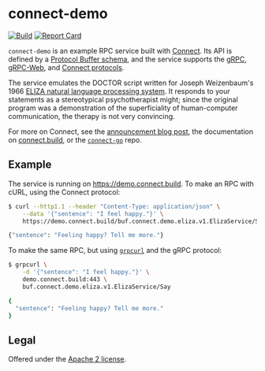 connect-demo
============

[![Build](https://github.com/bufbuild/connect-demo/actions/workflows/ci.yaml/badge.svg?branch=main)](https://github.com/bufbuild/connect-demo/actions/workflows/ci.yaml)
[![Report Card](https://goreportcard.com/badge/github.com/bufbuild/connect-demo)](https://goreportcard.com/report/github.com/bufbuild/connect-demo)

`connect-demo` is an example RPC service built with [Connect][docs]. Its API is
defined by a [Protocol Buffer schema][schema], and the service supports the
[gRPC][grpc-protocol], [gRPC-Web][grpcweb-protocol], and [Connect
protocols][connect-protocol].

The service emulates the DOCTOR script written for Joseph Weizenbaum's 1966
[ELIZA natural language processing system][eliza]. It responds to your
statements as a stereotypical psychotherapist might; since the original program
was a demonstration of the superficiality of human-computer communication, the
therapy is not very convincing.

For more on Connect, see the [announcement blog post][blog], the documentation
on [connect.build][docs], or the [`connect-go`][connect-go] repo.

## Example

The service is running on https://demo.connect.build. To make an RPC with cURL,
using the Connect protocol:

```bash
$ curl --http1.1 --header "Content-Type: application/json" \
    --data '{"sentence": "I feel happy."}' \
    https://demo.connect.build/buf.connect.demo.eliza.v1.ElizaService/Say

{"sentence": "Feeling happy? Tell me more."}
```

To make the same RPC, but using [`grpcurl`][grpcurl] and the gRPC protocol:

```bash
$ grpcurl \
    -d '{"sentence": "I feel happy."}' \
    demo.connect.build:443 \
    buf.connect.demo.eliza.v1.ElizaService/Say

{
  "sentence": "Feeling happy? Tell me more."
}
```

## Legal

Offered under the [Apache 2 license][license].

[blog]: https://buf.build/blog/announcing-connect-a-better-grpc
[connect-go]: https://github.com/bufbuild/connect-go
[connect-protocol]: https://connect.build/docs/protocol
[docs]: https://connect.build
[eliza]: https://en.wikipedia.org/wiki/ELIZA
[grpc-protocol]: https://github.com/grpc/grpc/blob/master/doc/PROTOCOL-HTTP2.md
[grpcurl]: https://github.com/fullstorydev/grpcurl
[grpcweb-protocol]: https://github.com/grpc/grpc/blob/master/doc/PROTOCOL-WEB.md
[license]: https://github.com/bufbuild/connect-demo/blob/main/LICENSE.txt
[schema]: https://github.com/bufbuild/connect-demo/blob/main/proto/buf/connect/demo/eliza/v1/eliza.proto

